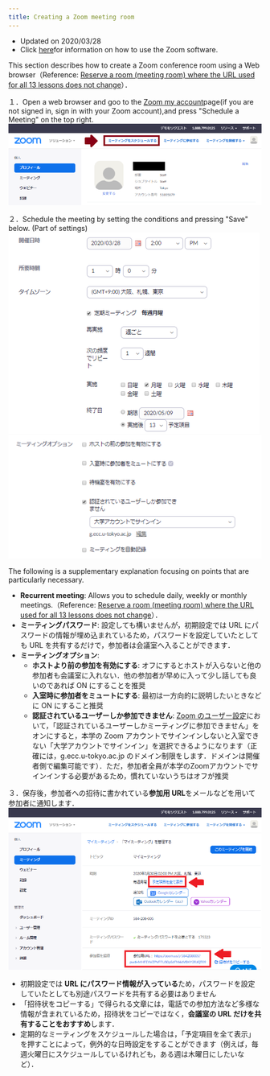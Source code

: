```yaml
---
title: Creating a Zoom meeting room
---
```


* Updated on 2020/03/28
* Click [here](create_room_software)for information on how to use the Zoom software.  


This section describes how to create a Zoom conference room using a Web browser（Reference: [Reserve a room (meeting room) where the URL used for all 13 lessons does not change](how_to_use_in_classroom_faculty_members#schedule)）．  

１．Open a web browser and goo to the <a href="https://zoom.us/profile" target="_blank"> Zoom my account</a>page(if you are not signed in, sign in with your Zoom account),and press "Schedule a Meeting" on the top right.  ![ミーティングのスケジュール開始](img/zoom_create_room_browser_1_schedule.png)  



２．Schedule the meeting by setting the conditions and pressing "Save" below.
(Part of settings)    
  ![ミーティング設定1](img/zoom_create_room_browser_2_option.png)  
  ![ミーティング設定2](img/zoom_create_room_browser_3_option.png)  

The following is a supplementary explanation focusing on points that are particularly necessary.  

  * **Recurrent meeting**: Allows you to schedule daily, weekly or monthly meetings.（Reference: [Reserve a room (meeting room) where the URL used for all 13 lessons does not change](how_to_use_in_classroom_faculty_members#schedule)）．
  * **ミーティングパスワード**: 設定しても構いませんが，初期設定では URL にパスワードの情報が埋め込まれているため，パスワードを設定していたとしても URL を共有するだけで，参加者は会議室へ入ることができます．
  * **ミーティングオプション**:  
    * **ホストより前の参加を有効にする**: オフにするとホストが入らないと他の参加者も会議室に入れない．他の参加者が早めに入って少し話しても良いのであれば ON にすることを推奨  
    * **入室時に参加者をミュートにする**: 最初は一方向的に説明したいときなどに ON にすること推奨  
    * **認証されているユーザーしか参加できません**: <a href="https://zoom.us/profile/setting" target="_blank">Zoom のユーザー設定</a>において，「認証されているユーザーしかミーティングに参加できません」をオンにすると，本学の Zoom アカウントでサインインしないと入室できない「大学アカウントでサインイン」を選択できるようになります（正確には，g.ecc.u-tokyo.ac.jp のドメイン制限をします．ドメインは開催者側で編集可能です）．ただ，参加者全員が本学のZoomアカウントでサインインする必要があるため，慣れていないうちはオフが推奨  

３．保存後，参加者への招待に書かれている**参加用 URL**をメールなどを用いて参加者に通知します．  
![スケジュール結果](img/zoom_create_room_browser_4_result.png)  

  * 初期設定では **URL にパスワード情報が入っている**ため，パスワードを設定していたとしても別途パスワードを共有する必要はありません
  * 「招待状をコピーする」で得られる文章には，電話での参加方法など多様な情報が含まれているため，招待状をコピーではなく，**会議室の URL だけを共有することをおすすめ**します．  
  * 定期的なミーティングをスケジュールした場合は，「予定項目を全て表示」を押すことによって，例外的な日時設定をすることができます（例えば，毎週火曜日にスケジュールしているけれども，ある週は木曜日にしたいなど）．




